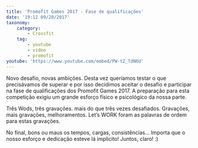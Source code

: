 ```yaml
---
title: 'Promofit Games 2017 - Fase de qualificações'
date: '19:12 09/20/2017'
taxonomy:
    category:
        - Crossfit
    tag:
        - youtube
        - video
        - promofit
youtube: 'https://www.youtube.com/embed/PW-tZ_TdN6U'
---
```


Novo desafio, novas ambições. Desta vez queríamos testar o que precisávamos de superar e por isso decidimos aceitar o desafio e participar na fase de qualificações dos Promofit Games 2017. A preparação para esta competição exigiu um grande esforço físico e psicológico da nossa parte.

Três Wods, três gravações. mais do que três vezes desafiados. Gravações, mais gravações, melhoramentos. Let’s WORK foram as palavras de ordem para estas gravações.

No final, bons ou maus os tempos, cargas, consistências... Importa que o nosso esforço e dedicação esteve lá implicito!
Juntos, claro! :)

